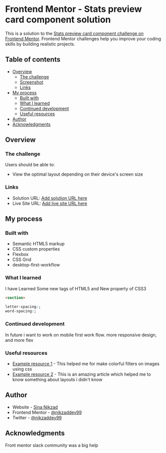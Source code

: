 # Frontend Mentor - Stats preview card component solution

This is a solution to the [Stats preview card component challenge on Frontend Mentor](https://www.frontendmentor.io/challenges/stats-preview-card-component-8JqbgoU62). Frontend Mentor challenges help you improve your coding skills by building realistic projects. 

## Table of contents

- [Overview](#overview)
  - [The challenge](#the-challenge)
  - [Screenshot](#screenshot)
  - [Links](#links)
- [My process](#my-process)
  - [Built with](#built-with)
  - [What I learned](#what-i-learned)
  - [Continued development](#continued-development)
  - [Useful resources](#useful-resources)
- [Author](#author)
- [Acknowledgments](#acknowledgments)

## Overview

### The challenge

Users should be able to:

- View the optimal layout depending on their device's screen size

### Links

- Solution URL: [Add solution URL here](https://github.com/nikzaddev99/stats-preview-card-component)
- Live Site URL: [Add live site URL here](https://stats-preview-card-component-8343t1hgs-nikzaddev99.vercel.app/)

## My process

### Built with

- Semantic HTML5 markup
- CSS custom properties
- Flexbox
- CSS Grid
- desktop-first-workflow

### What I learned

I have Learned Some new tags of HTML5 and New property of CSS3



```html
<section>
```
```css
letter-spacing:;
word-spacing:;
```



### Continued development

In future i want to work on mobile first work flow.
more responsive design, and more flex


### Useful resources

- [Example resource 1](https://www.codegrepper.com/code-examples/css/purple+filter+css) - This helped me for make colorful filters on images using css
- [Example resource 2](https://www.freecodecamp.org/news/learn-css-basics-by-building-a-card-component/) - This is an amazing article which helped me to know something about layouts i didn't know


## Author

- Website - [Sina Nikzad](https://personal-website-rho-jet.vercel.app/)
- Frontend Mentor - [@nikzaddev99](https://www.frontendmentor.io/profile/nikzaddev99)
- Twitter - [@nikzaddev99](https://twitter.com/nikzaddev99)


## Acknowledgments

Front mentor slack community was a big help

